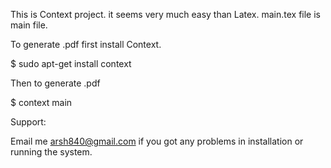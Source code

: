 This is Context project. it seems very much easy than Latex.
main.tex file is main file.

To generate .pdf first install Context.


$ sudo apt-get install context



Then to generate .pdf


$ context main

Support:

Email me arsh840@gmail.com if you got any problems in installation or running
the system. 
